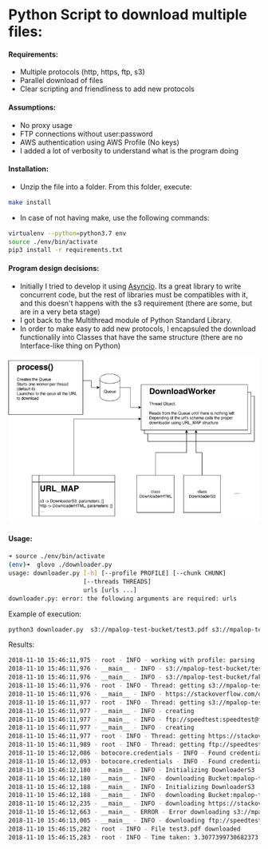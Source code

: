 # Python Script to download multiple files: 

#### Requirements: 
*  Multiple protocols (http, https, ftp, s3)
*  Parallel download of files 
*  Clear scripting and friendliness to add new protocols

#### Assumptions: 
* No proxy usage 
* FTP connections without user:password 
* AWS authentication using AWS Profile (No keys)
* I added a lot of verbosity to understand what is the program doing 

#### Installation:
* Unzip the file into a folder. From this folder, execute:
```bash 
make install 
```    
   
* In case of not having make, use the following commands: 
```bash
virtualenv --python=python3.7 env 
source ./env/bin/activate
pip3 install -r requirements.txt    
```

#### Program design decisions:
* Initially I tried to develop it using [Asyncio](https://docs.python.org/3/library/asyncio.html). 
  Its a great library to write concurrent code, but the rest of libraries must be compatibles with it,
  and this doesn't happens with the s3 requirement (there are some, but are in a very beta stage) 
* I got back to the Multithread module of Python Standard Library. 
* In order to make easy to add new protocols, I encapsuled the download functionalily into Classes 
  that have the same structure (there are no Interface-like thing on Python)

![Schema](images/program_schema.png)


#### Usage:
```bash
➜ source ./env/bin/activate
(env)➜  glovo ./downloader.py
usage: downloader.py [-h] [--profile PROFILE] [--chunk CHUNK]
                     [--threads THREADS]
                     urls [urls ...]
downloader.py: error: the following arguments are required: urls
```

Example of execution: 
```bash 
python3 downloader.py  s3://mpalop-test-bucket/test3.pdf s3://mpalop-test-bucket/fake.jpg  https://stackoverflow.com/questions/27208131/urllib-cannot-read-https ftp://speedtest:speedtest@ftp.otenet.gr/test100k.db   --profile parsing
```

Results:
```bash
2018-11-10 15:46:11,975 - root - INFO - working with profile: parsing
2018-11-10 15:46:11,976 - __main__ - INFO - s3://mpalop-test-bucket/test3.pdf to the queue
2018-11-10 15:46:11,976 - __main__ - INFO - s3://mpalop-test-bucket/fake.jpg to the queue
2018-11-10 15:46:11,976 - root - INFO - Thread: getting s3://mpalop-test-bucket/test3.pdf
2018-11-10 15:46:11,976 - __main__ - INFO - https://stackoverflow.com/questions/27208131/urllib-cannot-read-https to the queue
2018-11-10 15:46:11,977 - root - INFO - Thread: getting s3://mpalop-test-bucket/fake.jpg
2018-11-10 15:46:11,977 - __main__ - INFO - creating
2018-11-10 15:46:11,977 - __main__ - INFO - ftp://speedtest:speedtest@ftp.otenet.gr/test100k.db to the queue
2018-11-10 15:46:11,977 - __main__ - INFO - creating
2018-11-10 15:46:11,977 - root - INFO - Thread: getting https://stackoverflow.com/questions/27208131/urllib-cannot-read-https
2018-11-10 15:46:11,989 - root - INFO - Thread: getting ftp://speedtest:speedtest@ftp.otenet.gr/test100k.db
2018-11-10 15:46:12,086 - botocore.credentials - INFO - Found credentials in shared credentials file: ~/.aws/credentials
2018-11-10 15:46:12,093 - botocore.credentials - INFO - Found credentials in shared credentials file: ~/.aws/credentials
2018-11-10 15:46:12,180 - __main__ - INFO - Initializing DownloaderS3
2018-11-10 15:46:12,180 - __main__ - INFO - downloading Bucket:mpalop-test-bucket key:fake.jpg
2018-11-10 15:46:12,188 - __main__ - INFO - Initializing DownloaderS3
2018-11-10 15:46:12,188 - __main__ - INFO - downloading Bucket:mpalop-test-bucket key:test3.pdf
2018-11-10 15:46:12,235 - __main__ - INFO - downloading https://stackoverflow.com/questions/27208131/urllib-cannot-read-https
2018-11-10 15:46:12,663 - __main__ - ERROR - Error downloading s3://mpalop-test-bucket/fake.jpg. {'Code': '404', 'Message': 'Not Found'}
2018-11-10 15:46:13,005 - __main__ - INFO - downloading ftp://speedtest:speedtest@ftp.otenet.gr/test100k.db
2018-11-10 15:46:15,282 - root - INFO - File test3.pdf downloaded
2018-11-10 15:46:15,283 - root - INFO - Time taken: 3.3077399730682373

```
